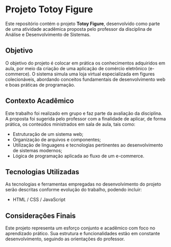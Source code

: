 # Projeto Totoy Figure

Este repositório contém o projeto **Totoy Figure**, desenvolvido como parte de uma atividade acadêmica proposta pelo professor da disciplina de Análise e Desenvolvimento de Sistemas.

## Objetivo

O objetivo do projeto é colocar em prática os conhecimentos adquiridos em aula, por meio da criação de uma aplicação de comércio eletrônico (e-commerce). O sistema simula uma loja virtual especializada em figures colecionáveis, abordando conceitos fundamentais de desenvolvimento web e boas práticas de programação.

## Contexto Acadêmico

Este trabalho foi realizado em grupo e faz parte da avaliação da disciplina. A proposta foi sugerida pelo professor com a finalidade de aplicar, de forma prática, os conteúdos ministrados em sala de aula, tais como:

- Estruturação de um sistema web;
- Organização de arquivos e componentes;
- Utilização de linguagens e tecnologias pertinentes ao desenvolvimento de sistemas modernos;
- Lógica de programação aplicada ao fluxo de um e-commerce.

## Tecnologias Utilizadas

As tecnologias e ferramentas empregadas no desenvolvimento do projeto serão descritas conforme evolução do trabalho, podendo incluir:

- HTML / CSS / JavaScript

## Considerações Finais

Este projeto representa um esforço conjunto e acadêmico com foco no aprendizado prático. Sua estrutura e funcionalidades estão em constante desenvolvimento, seguindo as orientações do professor.
